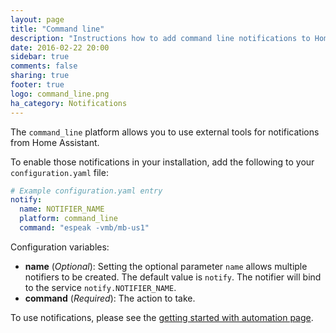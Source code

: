 ```yaml
---
layout: page
title: "Command line"
description: "Instructions how to add command line notifications to Home Assistant."
date: 2016-02-22 20:00
sidebar: true
comments: false
sharing: true
footer: true
logo: command_line.png
ha_category: Notifications
---
```



The `command_line` platform allows you to use external tools for notifications from Home Assistant.

To enable those notifications in your installation, add the following to your `configuration.yaml` file:

```yaml
# Example configuration.yaml entry
notify:
  name: NOTIFIER_NAME
  platform: command_line
  command: "espeak -vmb/mb-us1"
```

Configuration variables:

- **name** (*Optional*): Setting the optional parameter `name` allows multiple notifiers to be created. The default value is `notify`. The notifier will bind to the service `notify.NOTIFIER_NAME`.
- **command** (*Required*): The action to take.

To use notifications, please see the [getting started with automation page]({{site_root}}/components/automation/).
    
